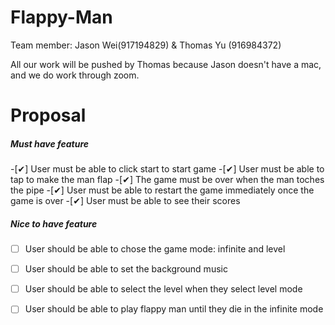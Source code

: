 # Flappy-Man

Team member:
Jason Wei(917194829) & Thomas Yu (916984372)

All our work will be pushed by Thomas because Jason doesn't have a mac, and we do work through zoom.


#	Proposal
##### Must have feature

-[✔︎] User must be able to click start to start game
-[✔︎] User must be able to tap to make the man flap 
-[✔︎] The game must be over when the man toches the pipe
-[✔︎] User must be able to restart the game immediately once the game is over
-[✔︎] User must be able to see their scores


##### Nice to have feature

- [ ] User should be able to chose the game mode: infinite and level
- [ ] User should be able to set the background music
- [ ] User should be able to select the level when they select level mode
- [ ] User should be able to play flappy man until they die in the infinite mode



